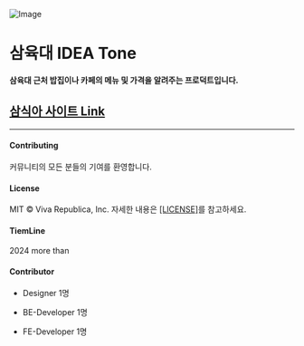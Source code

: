 ![Image](https://github.com/user-attachments/assets/69777d5d-9e90-4710-87c4-8ac42d6453ba)

# 삼육대 IDEA Tone

<b>
삼육대 근처 밥집이나 카페의 메뉴 및 가격을 알려주는 프로덕트입니다.</b>

## [삼식아 사이트 Link](https://samsika.site/)

---

#### Contributing

커뮤니티의 모든 분들의 기여를 환영합니다.

#### License

MIT © Viva Republica, Inc. 자세한 내용은 [[LICENSE]](https://github.com/kss2002/ThreeSix/blob/main/LICENSE)를 참고하세요.

#### TiemLine

2024 more than

#### Contributor

- Designer 1명

- BE-Developer 1명

- FE-Developer 1명
